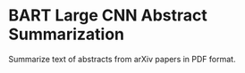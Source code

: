 # BART Large CNN Abstract Summarization
 Summarize text of abstracts from arXiv papers in PDF format.
